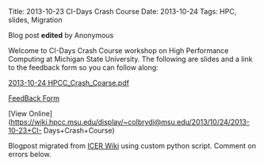 Title: 2013-10-23 CI-Days Crash Course
Date: 2013-10-24
Tags: HPC, slides, Migration

Blog post **edited** by Anonymous

Welcome to CI-Days Crash Course workshop on High Performance Computing at
Michigan State University. The following are slides and a link to the feedback
form so you can follow along:

[2013-10-24
HPCC_Crash_Coarse.pdf](https://wiki.hpcc.msu.edu/download/attachments/5411710/2013-10-24%20HPCC_Crash_Coarse.pdf?version=1&modificationDate=1382618799000&api=v2)

[FeedBack
Form](https://docs.google.com/forms/d/1NVE7TYF310vSw0t-6ULPB0f6cmi8cBKuCiSih5Oe4aQ/viewform)

[View
Online](https://wiki.hpcc.msu.edu/display/~colbrydi@msu.edu/2013/10/24/2013-10-23+CI-
Days+Crash+Course)

Blogpost migrated from [ICER Wiki](https://wiki.hpcc.msu.edu/display/~colbrydi@msu.edu/2013/10/24/2013-10-23+CI-Days+Crash+Course) using custom python script. Comment on errors below.
